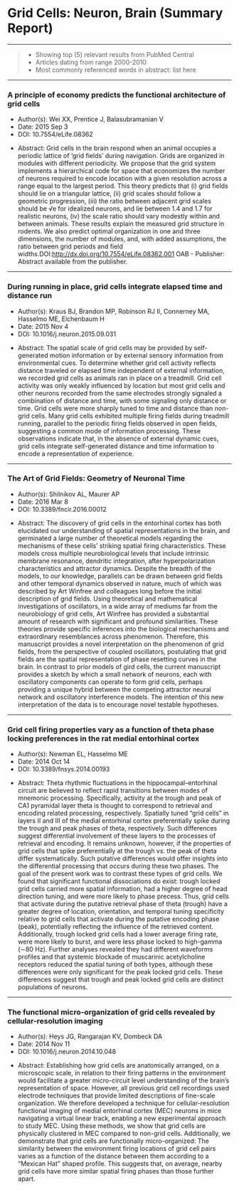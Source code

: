 # Grid Cells: Neuron, Brain (Summary Report) 
----- 
> - Showing top (5) relevant results from PubMed Central 
> - Articles dating from range 2000-2010 
> - Most commonly referenced words in abstract: list here 

----- 

### A principle of economy predicts the functional architecture of grid cells
 
* Author(s): Wei XX, Prentice J, Balasubramanian V
* Date: 2015 Sep 3
* DOI: 10.7554/eLife.08362

+ Abstract: Grid cells in the brain respond when an animal occupies a periodic lattice of ‘grid fields’ during navigation. Grids are organized in modules with different periodicity. We propose that the grid system implements a hierarchical code for space that economizes the number of neurons required to encode location with a given resolution across a range equal to the largest period. This theory predicts that (i) grid fields should lie on a triangular lattice, (ii) grid scales should follow a geometric progression, (iii) the ratio between adjacent grid scales should be √e for idealized neurons, and lie between 1.4 and 1.7 for realistic neurons, (iv) the scale ratio should vary modestly within and between animals. These results explain the measured grid structure in rodents. We also predict optimal organization in one and three dimensions, the number of modules, and, with added assumptions, the ratio between grid periods and field widths.DOI:http://dx.doi.org/10.7554/eLife.08362.001 OAB - Publisher: Abstract available from the publisher.
----- 

### During running in place, grid cells integrate elapsed time and distance run
 
* Author(s): Kraus BJ, Brandon MP, Robinson RJ II, Connerney MA, Hasselmo ME, Eichenbaum H
* Date: 2015 Nov 4
* DOI: 10.1016/j.neuron.2015.09.031

+ Abstract: The spatial scale of grid cells may be provided by self-generated motion information or by external sensory information from environmental cues. To determine whether grid cell activity reflects distance traveled or elapsed time independent of external information, we recorded grid cells as animals ran in place on a treadmill. Grid cell activity was only weakly influenced by location but most grid cells and other neurons recorded from the same electrodes strongly signaled a combination of distance and time, with some signaling only distance or time. Grid cells were more sharply tuned to time and distance than non-grid cells. Many grid cells exhibited multiple firing fields during treadmill running, parallel to the periodic firing fields observed in open fields, suggesting a common mode of information processing. These observations indicate that, in the absence of external dynamic cues, grid cells integrate self-generated distance and time information to encode a representation of experience.
----- 

### The Art of Grid Fields: Geometry of Neuronal Time
 
* Author(s): Shilnikov AL, Maurer AP
* Date: 2016 Mar 8
* DOI: 10.3389/fncir.2016.00012

+ Abstract: The discovery of grid cells in the entorhinal cortex has both elucidated our understanding of spatial representations in the brain, and germinated a large number of theoretical models regarding the mechanisms of these cells’ striking spatial firing characteristics. These models cross multiple neurobiological levels that include intrinsic membrane resonance, dendritic integration, after hyperpolarization characteristics and attractor dynamics. Despite the breadth of the models, to our knowledge, parallels can be drawn between grid fields and other temporal dynamics observed in nature, much of which was described by Art Winfree and colleagues long before the initial description of grid fields. Using theoretical and mathematical investigations of oscillators, in a wide array of mediums far from the neurobiology of grid cells, Art Winfree has provided a substantial amount of research with significant and profound similarities. These theories provide specific inferences into the biological mechanisms and extraordinary resemblances across phenomenon. Therefore, this manuscript provides a novel interpretation on the phenomenon of grid fields, from the perspective of coupled oscillators, postulating that grid fields are the spatial representation of phase resetting curves in the brain. In contrast to prior models of gird cells, the current manuscript provides a sketch by which a small network of neurons, each with oscillatory components can operate to form grid cells, perhaps providing a unique hybrid between the competing attractor neural network and oscillatory interference models. The intention of this new interpretation of the data is to encourage novel testable hypotheses.
----- 

### Grid cell firing properties vary as a function of theta phase locking preferences in the rat medial entorhinal cortex
 
* Author(s): Newman EL, Hasselmo ME
* Date: 2014 Oct 14
* DOI: 10.3389/fnsys.2014.00193

+ Abstract: Theta rhythmic fluctuations in the hippocampal–entorhinal circuit are believed to reflect rapid transitions between modes of mnemonic processing. Specifically, activity at the trough and peak of CA1 pyramidal layer theta is thought to correspond to retrieval and encoding related processing, respectively. Spatially tuned “grid cells” in layers II and III of the medial entorhinal cortex preferentially spike during the trough and peak phases of theta, respectively. Such differences suggest differential involvement of these layers to the processes of retrieval and encoding. It remains unknown, however, if the properties of grid cells that spike preferentially at the trough vs. the peak of theta differ systematically. Such putative differences would offer insights into the differential processing that occurs during these two phases. The goal of the present work was to contrast these types of grid cells. We found that significant functional dissociations do exist: trough locked grid cells carried more spatial information, had a higher degree of head direction tuning, and were more likely to phase precess. Thus, grid cells that activate during the putative retrieval phase of theta (trough) have a greater degree of location, orientation, and temporal tuning specificity relative to grid cells that activate during the putative encoding phase (peak), potentially reflecting the influence of the retrieved content. Additionally, trough locked grid cells had a lower average firing rate, were more likely to burst, and were less phase locked to high-gamma (∼80 Hz). Further analyses revealed they had different waveforms profiles and that systemic blockade of muscarinic acetylcholine receptors reduced the spatial tuning of both types, although these differences were only significant for the peak locked grid cells. These differences suggest that trough and peak locked grid cells are distinct populations of neurons.
----- 

### The functional micro-organization of grid cells revealed by cellular-resolution imaging
 
* Author(s): Heys JG, Rangarajan KV, Dombeck DA
* Date: 2014 Nov 11
* DOI: 10.1016/j.neuron.2014.10.048

+ Abstract: Establishing how grid cells are anatomically arranged, on a microscopic scale, in relation to their firing patterns in the environment would facilitate a greater micro-circuit level understanding of the brain’s representation of space. However, all previous grid cell recordings used electrode techniques that provide limited descriptions of fine-scale organization. We therefore developed a technique for cellular-resolution functional imaging of medial entorhinal cortex (MEC) neurons in mice navigating a virtual linear track, enabling a new experimental approach to study MEC. Using these methods, we show that grid cells are physically clustered in MEC compared to non-grid cells. Additionally, we demonstrate that grid cells are functionally micro-organized: The similarity between the environment firing locations of grid cell pairs varies as a function of the distance between them according to a “Mexican Hat” shaped profile. This suggests that, on average, nearby grid cells have more similar spatial firing phases than those further apart.
